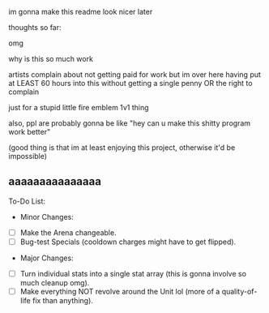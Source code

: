 im gonna make this readme look nicer later

thoughts so far:

omg

why is this so much work

artists complain about not getting paid for work but im over here having put at LEAST 60 hours into this without getting a single penny OR the right to complain

just for a stupid little fire emblem 1v1 thing

also, ppl are probably gonna be like "hey can u make this shitty program work better"

(good thing is that im at least enjoying this project, otherwise it'd be impossible)

## aaaaaaaaaaaaaaa

To-Do List:
- Minor Changes:
- [ ] Make the Arena changeable.
- [ ] Bug-test Specials (cooldown charges might have to get flipped).

- Major Changes:
- [ ] Turn individual stats into a single stat array (this is gonna involve so much cleanup omg).
- [ ] Make everything NOT revolve around the Unit lol (more of a quality-of-life fix than anything).